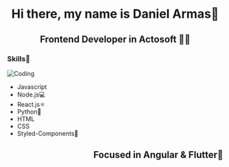 <h1 align="center">Hi there, my name is Daniel Armas👋</h1>
<h2 align="center">Frontend Developer in Actosoft 👨‍💻</h2>
<h3>Skills🚀</h3>
<img src="https://gph.is/st/MBQp5PE" alt="Coding" />
<ul>
  <li>Javascript</li>
  <li>Node.js💻</li>
  <li>React.js⚛️</li>
  <li>Python🐍</li>
  <li>HTML</li>
  <li>CSS</li>
  <li>Styled-Components💅</li>
</ul>
<h2 align="right">Focused in Angular & Flutter🤫</h2>
<!--
**DanielArmR/DanielArmR** is a ✨ _special_ ✨ repository because its `README.md` (this file) appears on your GitHub profile.

Here are some ideas to get you started:

- 🔭 I’m currently working on ...
- 🌱 I’m currently learning ...
- 👯 I’m looking to collaborate on ...
- 🤔 I’m looking for help with ...
- 💬 Ask me about ...
- 📫 How to reach me: ...
- 😄 Pronouns: ...
- ⚡ Fun fact: ...
-->
